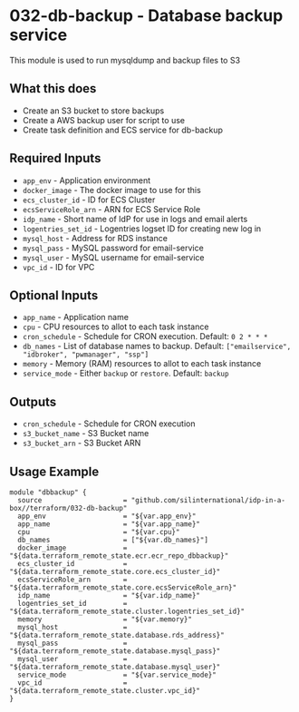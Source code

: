 # 032-db-backup - Database backup service
This module is used to run mysqldump and backup files to S3

## What this does

 - Create an S3 bucket to store backups
 - Create a AWS backup user for script to use
 - Create task definition and ECS service for db-backup

## Required Inputs

 - `app_env` - Application environment
 - `docker_image` - The docker image to use for this
 - `ecs_cluster_id` - ID for ECS Cluster
 - `ecsServiceRole_arn` - ARN for ECS Service Role
 - `idp_name` - Short name of IdP for use in logs and email alerts
 - `logentries_set_id` - Logentries logset ID for creating new log in
 - `mysql_host` - Address for RDS instance
 - `mysql_pass` - MySQL password for email-service
 - `mysql_user` - MySQL username for email-service
 - `vpc_id` - ID for VPC

## Optional Inputs

 - `app_name` - Application name
 - `cpu` - CPU resources to allot to each task instance
 - `cron_schedule` - Schedule for CRON execution. Default: `0 2 * * *`
 - `db_names` - List of database names to backup. Default: `["emailservice", "idbroker", "pwmanager", "ssp"]`
 - `memory` - Memory (RAM) resources to allot to each task instance
 - `service_mode` - Either `backup` or `restore`. Default: `backup`

## Outputs

 - `cron_schedule` - Schedule for CRON execution
 - `s3_bucket_name` - S3 Bucket name
 - `s3_bucket_arn` - S3 Bucket ARN

## Usage Example

```hcl
module "dbbackup" {
  source                    = "github.com/silinternational/idp-in-a-box//terraform/032-db-backup"
  app_env                   = "${var.app_env}"
  app_name                  = "${var.app_name}"
  cpu                       = "${var.cpu}"
  db_names                  = ["${var.db_names}"]
  docker_image              = "${data.terraform_remote_state.ecr.ecr_repo_dbbackup}"
  ecs_cluster_id            = "${data.terraform_remote_state.core.ecs_cluster_id}"
  ecsServiceRole_arn        = "${data.terraform_remote_state.core.ecsServiceRole_arn}"
  idp_name                  = "${var.idp_name}"
  logentries_set_id         = "${data.terraform_remote_state.cluster.logentries_set_id}"
  memory                    = "${var.memory}"
  mysql_host                = "${data.terraform_remote_state.database.rds_address}"
  mysql_pass                = "${data.terraform_remote_state.database.mysql_pass}"
  mysql_user                = "${data.terraform_remote_state.database.mysql_user}"
  service_mode              = "${var.service_mode}"
  vpc_id                    = "${data.terraform_remote_state.cluster.vpc_id}"
}
```
